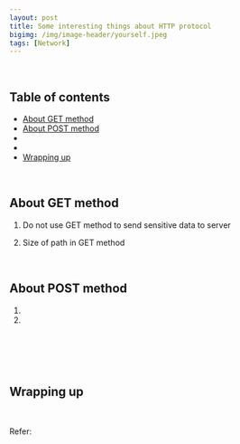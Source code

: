 ```yaml
---
layout: post
title: Some interesting things about HTTP protocol
bigimg: /img/image-header/yourself.jpeg
tags: [Network]
---
```





<br>

## Table of contents
- [About GET method](#about-get-method)
- [About POST method](#about-post-method)
- []()
- []()
- [Wrapping up](#wrapping-up`)


<br>

## About GET method

1. Do not use GET method to send sensitive data to server


2. Size of path in GET method


<br>

## About POST method

1. 



2. 




<br>

## 





<br>

## Wrapping up




<br>

Refer:

[]()

[]()

[]()

[]()